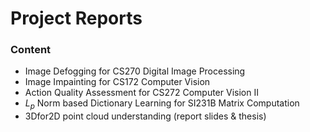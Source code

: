 # Project Reports

### Content
- Image Defogging for CS270 Digital Image Processing
- Image Impainting for CS172 Computer Vision
- Action Quality Assessment for CS272 Computer Vision II
- $L_p$ Norm based Dictionary Learning for SI231B Matrix Computation
- 3Dfor2D point cloud understanding (report slides & thesis)
